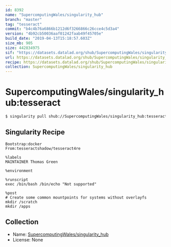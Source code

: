 ```yaml
---
id: 8392
name: "SupercomputingWales/singularity_hub"
branch: "master"
tag: "tesseract"
commit: "b4c4b76a6866b1212d6f3266866c26cce4c5d3a4"
version: "4b92cb50036aaf01242faab49f45705e"
build_date: "2019-04-13T15:18:57.603Z"
size_mb: 905
size: 442834975
sif: "https://datasets.datalad.org/shub/SupercomputingWales/singularity_hub/tesseract/2019-04-13-b4c4b76a-4b92cb50/4b92cb50036aaf01242faab49f45705e.simg"
url: https://datasets.datalad.org/shub/SupercomputingWales/singularity_hub/tesseract/2019-04-13-b4c4b76a-4b92cb50/
recipe: https://datasets.datalad.org/shub/SupercomputingWales/singularity_hub/tesseract/2019-04-13-b4c4b76a-4b92cb50/Singularity
collection: SupercomputingWales/singularity_hub
---
```


# SupercomputingWales/singularity_hub:tesseract

```bash
$ singularity pull shub://SupercomputingWales/singularity_hub:tesseract
```

## Singularity Recipe

```singularity
Bootstrap:docker  
From:tesseractshadow/tesseract4re

%labels
MAINTAINER Thomas Green

%environment

%runscript
exec /bin/bash /bin/echo "Not supported"

%post
# Create some common mountpoints for systems without overlayfs
mkdir /scratch
mkdir /apps
```

## Collection

 - Name: [SupercomputingWales/singularity_hub](https://github.com/SupercomputingWales/singularity_hub)
 - License: None

